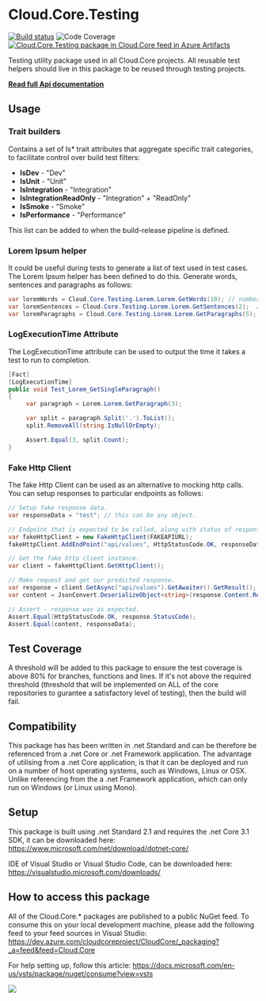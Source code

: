 # **Cloud.Core.Testing** 
[![Build status](https://dev.azure.com/cloudcoreproject/CloudCore/_apis/build/status/Cloud.Core%20Packages/Cloud.Core.Testing_Package)](https://dev.azure.com/cloudcoreproject/CloudCore/_build/latest?definitionId=25)
![Code Coverage](https://cloud1core.blob.core.windows.net/codecoveragebadges/Cloud.Core.Testing-LineCoverage.png) 
[![Cloud.Core.Testing package in Cloud.Core feed in Azure Artifacts](https://feeds.dev.azure.com/cloudcoreproject/dfc5e3d0-a562-46fe-8070-7901ac8e64a0/_apis/public/Packaging/Feeds/8949198b-5c74-42af-9d30-e8c462acada6/Packages/4a4d803b-f864-4da1-8060-6af8efb0e3e6/Badge)](https://dev.azure.com/cloudcoreproject/CloudCore/_packaging?_a=package&feed=8949198b-5c74-42af-9d30-e8c462acada6&package=4a4d803b-f864-4da1-8060-6af8efb0e3e6&preferRelease=true)

<div id="description">
Testing utility package used in all Cloud.Core projects.  All reusable test helpers should live in this package to be reused through testing projects.
     
**[Read full Api documentation](https://cloud1core.blob.core.windows.net/docs/Cloud.Core.Testing/api/index.html)**
</div>

## Usage
### Trait builders
Contains a set of Is* trait attributes that aggregate specific trait categories, to facilitate control over build test filters:

- **IsDev** - "Dev"
- **IsUnit** - "Unit"
- **IsIntegration** - "Integration"
- **IsIntegrationReadOnly** - "Integration" + "ReadOnly"
- **IsSmoke** - "Smoke"
- **IsPerformance** - "Performance"

This list can be added to when the build-release pipeline is defined.

### Lorem Ipsum helper
It could be useful during tests to generate a list of text used in test cases.  The Lorem Ipsum helper has been defined to do this.  Generate words, sentences and paragraphs as follows:

```csharp
var loremWords = Cloud.Core.Testing.Lorem.Lorem.GetWords(10); // number of words
var loremSentences = Cloud.Core.Testing.Lorem.Lorem.GetSentences(2);  // number of sentences
var loremParagraphs = Cloud.Core.Testing.Lorem.Lorem.GetParagraphs(5);  // number of paragraphs
```

### LogExecutionTime Attribute
The LogExecutionTime attribute can be used to output the time it takes a test to run to completion.

```csharp
[Fact]
[LogExecutionTime]
public void Test_Lorem_GetSingleParagraph()
{
     var paragraph = Lorem.Lorem.GetParagraph(3);

     var split = paragraph.Split('.').ToList();
     split.RemoveAll(string.IsNullOrEmpty);

     Assert.Equal(3, split.Count);
}
```

### Fake Http Client
The fake Http Client can be used as an alternative to mocking http calls.  You can setup responses to particular endpoints as follows:

```csharp
// Setup fake response data.
var responseData = "test"; // this can be any object.

// Endpoint that is expected to be called, along with status of response and a payload.
var fakeHttpClient = new FakeHttpClient(FAKEAPIURL);
fakeHttpClient.AddEndPoint("api/values", HttpStatusCode.OK, responseData);

// Get the fake http client instance.
var client = fakeHttpClient.GetHttpClient();

// Make request and get our predicted response.
var response = client.GetAsync("api/values").GetAwaiter().GetResult();
var content = JsonConvert.DeserializeObject<string>(response.Content.ReadAsStringAsync().GetAwaiter().GetResult());

// Assert - response was as expected.
Assert.Equal(HttpStatusCode.OK, response.StatusCode);
Assert.Equal(content, responseData);
```

## Test Coverage
A threshold will be added to this package to ensure the test coverage is above 80% for branches, functions and lines.  If it's not above the required threshold 
(threshold that will be implemented on ALL of the core repositories to gurantee a satisfactory level of testing), then the build will fail.

## Compatibility
This package has has been written in .net Standard and can be therefore be referenced from a .net Core or .net Framework application. The advantage of utilising from a .net Core application, 
is that it can be deployed and run on a number of host operating systems, such as Windows, Linux or OSX.  Unlike referencing from the a .net Framework application, which can only run on 
Windows (or Linux using Mono).
 
## Setup
This package is built using .net Standard 2.1 and requires the .net Core 3.1 SDK, it can be downloaded here: 
https://www.microsoft.com/net/download/dotnet-core/

IDE of Visual Studio or Visual Studio Code, can be downloaded here:
https://visualstudio.microsoft.com/downloads/

## How to access this package
All of the Cloud.Core.* packages are published to a public NuGet feed.  To consume this on your local development machine, please add the following feed to your feed sources in Visual Studio:
https://dev.azure.com/cloudcoreproject/CloudCore/_packaging?_a=feed&feed=Cloud.Core
 
For help setting up, follow this article: https://docs.microsoft.com/en-us/vsts/package/nuget/consume?view=vsts


<a href="https://dev.azure.com/cloudcoreproject/CloudCore" target="_blank">
<img src="https://cloud1core.blob.core.windows.net/icons/cloud_core_small.PNG" />
</a>

